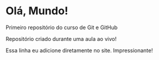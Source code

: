 # Olá, Mundo!
Primeiro repositório do curso de Git e GitHub

Repositório criado durante uma aula ao vivo!

Essa linha eu adicione diretamente no site. Impressionante!

